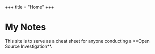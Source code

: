 +++
title = "Home"
+++

<h1>My Notes</h1>
This site is to serve as a cheat sheet for anyone conducting a **Open Source Investigation**.
